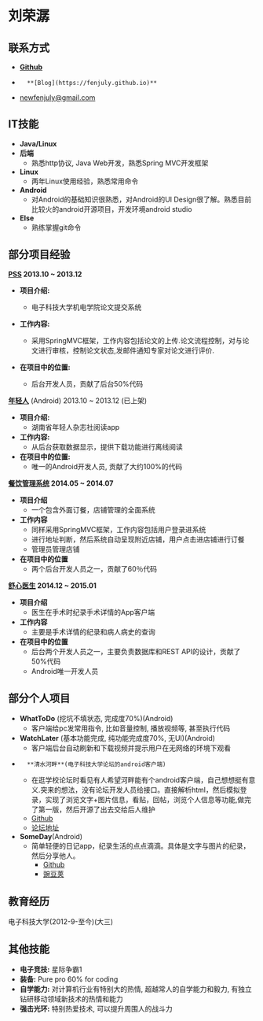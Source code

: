 刘荣潺
===============


联系方式
---------------
*	**[Github](https://github.com/fenjuly/)**
*       **[Blog](https://fenjuly.github.io)**
*	[newfenjuly@gmail.com](mailto:newfenjuly@gmail.com)




IT技能
---------------
*	**Java/Linux**
*	**后端**
	*	熟悉http协议, Java Web开发，熟悉Spring MVC开发框架
*   **Linux**
    *   两年Linux使用经验，熟悉常用命令
*	**Android**
	*   对Android的基础知识很熟悉，对Android的UI Design很了解。熟悉目前比较火的android开源项目，开发环境android studio
*   **Else**
    *   熟练掌握git命令


部分项目经验  
---------------
**[PSS](http://demo.xhomestudio.org/uestc/) 2013.10 ~ 2013.12**

*	**项目介绍:**
	*	电子科技大学机电学院论文提交系统  
*	**工作内容:**
	*   采用SpringMVC框架，工作内容包括论文的上传.论文流程控制，对与论文进行审核，控制论文状态,发邮件通知专家对论文进行评价.

*	**在项目中的位置:**
	*	后台开发人员，贡献了后台50%代码

**[年轻人](http://zhushou.360.cn/detail/index/soft_id/935905?recrefer=SE_D_%E5%B9%B4%E8%BD%BB%E4%BA%BA)** (Android) 2013.10 ~ 2013.12 (已上架)  

*	**项目介绍:**
	*	湖南省年轻人杂志社阅读app 
*	**工作内容:**
	*   从后台获取数据显示，提供下载功能进行离线阅读
*	**在项目中的位置:**
	*	唯一的Android开发人员, 贡献了大约100%的代码

**[餐饮管理系统](http://demo.xhomestudio.org/cy) 2014.05 ~ 2014.07**

*   **项目介绍**
    *  一个包含外面订餐，店铺管理的全面系统
*   **工作内容**
    *  同样采用SpringMVC框架，工作内容包括用户登录进系统
    *  进行地址判断，然后系统自动呈现附近店铺，用户点击进店铺进行订餐
    *  管理员管理店铺
*   **在项目中的位置**
    *   两个后台开发人员之一，贡献了60％代码
    
**[舒心医生](http://pan.baidu.com/s/1c0nhn6S) 2014.12 ~ 2015.01**
*  **项目介绍**
   * 医生在手术时纪录手术详情的App客户端
*  **工作内容**
   * 主要是手术详情的纪录和病人病史的查询
*  **在项目中的位置**
   * 后台两个开发人员之一，主要负责数据库和REST API的设计，贡献了50%代码
   * Android唯一开发人员


	



部分个人项目
---------------

*	**WhatToDo** (挖坑不填状态, 完成度70%)(Android)
	*	客户端给pc发常用指令, 比如音量控制, 播放视频等, 甚至执行代码
*	**WatchLater** (基本功能完成, 纯功能完成度70%, 无UI)(Android)
	*	客户端后台自动刷新和下载视频并提示用户在无网络的环境下观看
*       **清水河畔**(电子科技大学论坛的android客户端)         
	*   在逛学校论坛时看见有人希望河畔能有个android客户端，自己想想挺有意义.突来的想法，没有论坛开发人员给接口。直接解析html，然后模拟登录，实现了浏览文字+图片信息，看贴，回帖，浏览个人信息等功能,做完了第一版，然后开源了出去交给后人维护
	*   [Github](https://github.com/fenjuly/Qshp)
	*   [论坛地址](http://bbs.uestc.edu.cn/forum.php?mod=viewthread&tid=1432808)
*	**SomeDay**(Android)
	*   简单轻便的日记app，纪录生活的点点滴滴。具体是文字与图片的纪录，然后分享他人。
        *  [Github](https://github.com/fenjuly/SomeDay)
        *   [豌豆荚](http://www.wandoujia.com/apps/com.example.liurongchan.traingdemo)


教育经历
---------------
 电子科技大学(2012-9-至今)(大三)



其他技能
---------------
*   **电子竞技:** 	星际争霸1
*   **装备:**		Pure pro 60% for coding
*   **自学能力:** 	对计算机行业有特别大的热情, 超越常人的自学能力和毅力, 有独立钻研移动领域新技术的热情和能力
*   **强击光环:** 	特别热爱技术, 可以提升周围人的战斗力

